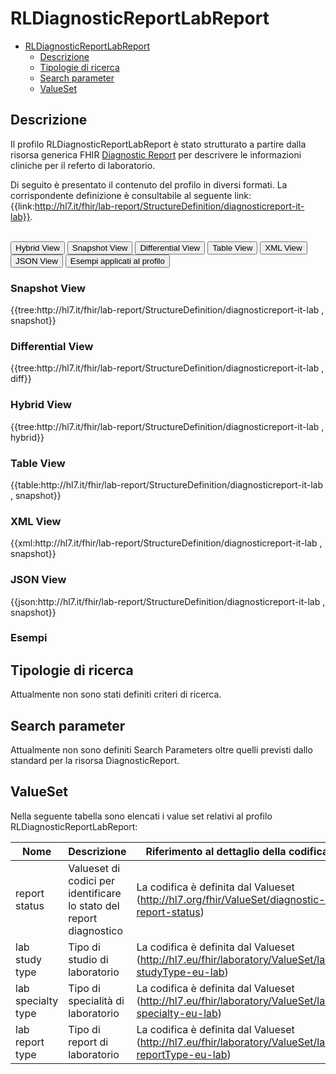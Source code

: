 # RLDiagnosticReportLabReport

- [RLDiagnosticReportLabReport](#RLDiagnosticReportLabReport)
  - [Descrizione](#descrizione)
  - [Tipologie di ricerca](#tipologie-di-ricerca)
  - [Search parameter](#search-parameter)
  - [ValueSet](#valueset)

## Descrizione

Il profilo RLDiagnosticReportLabReport è stato strutturato a partire dalla risorsa generica FHIR  [Diagnostic Report](https://hl7.org/fhir/R4/diagnosticreport.html) per descrivere le informazioni cliniche per il referto di laboratorio.

Di seguito è presentato il contenuto del profilo in diversi formati. La corrispondente definizione è consultabile al seguente link: {{link:http://hl7.it/fhir/lab-report/StructureDefinition/diagnosticreport-it-lab}}.

<br>
<div class="tab">
  <button class="tablinks active" onclick="openTab(event, 'Hybrid View')">Hybrid View</button>
  <button class="tablinks" onclick="openTab(event, 'Snapshot View')">Snapshot View</button>
  <button class="tablinks" onclick="openTab(event, 'Differential View')">Differential View</button>
  <button class="tablinks" onclick="openTab(event, 'Table View')">Table View</button>
  <button class="tablinks" onclick="openTab(event, 'XML View')">XML View</button>
  <button class="tablinks" onclick="openTab(event, 'JSON View')">JSON View</button>
  <button class="tablinks" onclick="openTab(event, 'Esempi')">Esempi applicati al profilo</button>
</div>

<div id="Snapshot View" class="tabcontent">
  <h3>Snapshot View</h3>
{{tree:http://hl7.it/fhir/lab-report/StructureDefinition/diagnosticreport-it-lab , snapshot}}
</div>

<div id="Differential View" class="tabcontent">
  <h3>Differential View</h3>
{{tree:http://hl7.it/fhir/lab-report/StructureDefinition/diagnosticreport-it-lab , diff}}
</div>

<div id="Hybrid View" class="tabcontent"  style="display:block">
  <h3>Hybrid View</h3>
{{tree:http://hl7.it/fhir/lab-report/StructureDefinition/diagnosticreport-it-lab , hybrid}}
</div>

<div id="Table View" class="tabcontent">
  <h3>Table View</h3>
{{table:http://hl7.it/fhir/lab-report/StructureDefinition/diagnosticreport-it-lab , snapshot}}
</div>

<div id="XML View" class="tabcontent">
  <h3>XML View</h3>
{{xml:http://hl7.it/fhir/lab-report/StructureDefinition/diagnosticreport-it-lab , snapshot}}
</div>

<div id="JSON View" class="tabcontent">
  <h3>JSON View</h3>
{{json:http://hl7.it/fhir/lab-report/StructureDefinition/diagnosticreport-it-lab , snapshot}}
</div>

<div id="Esempi" class="tabcontent">
  <h3>Esempi</h3>

</div>

<!-- ===================================================FINE SEZIONE=================================================== -->

## Tipologie di ricerca

Attualmente non sono stati definiti criteri di ricerca.

<!-- ===================================================FINE SEZIONE=================================================== -->

## Search parameter

Attualmente non sono definiti Search Parameters oltre quelli previsti dallo standard per la risorsa DiagnosticReport.

<!-- ===================================================FINE SEZIONE=================================================== -->

## ValueSet
Nella seguente tabella sono elencati i value set relativi al profilo RLDiagnosticReportLabReport:

| Nome    | Descrizione    | Riferimento   al dettaglio della codifica    |
|---|---|---|
| report status| Valueset di codici per identificare lo stato del report diagnostico | La codifica è definita dal Valueset (http://hl7.org/fhir/ValueSet/diagnostic-report-status)  |
| lab study type| Tipo di studio di laboratorio| La codifica è definita dal Valueset (http://hl7.eu/fhir/laboratory/ValueSet/lab-studyType-eu-lab)  |
| lab specialty type| Tipo di specialità di laboratorio| La codifica è definita dal Valueset (http://hl7.eu/fhir/laboratory/ValueSet/lab-specialty-eu-lab)  |
| lab report type| Tipo di report di laboratorio| La codifica è definita dal Valueset (http://hl7.eu/fhir/laboratory/ValueSet/lab-reportType-eu-lab)  |



